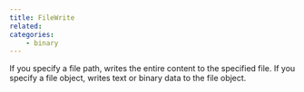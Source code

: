```yaml
---
title: FileWrite
related:
categories:
    - binary
---
```


If you specify a file path, writes the entire content to the specified file. If you specify a file object, writes text or binary data to the file object.